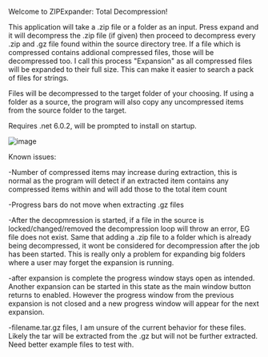 Welcome to ZIPExpander: Total Decompression!

This application will take a .zip file or a folder as an input.
Press expand and it will decompress the .zip file (if given) then proceed to decompress every .zip and .gz file found within the source directory tree.
If a file which is compressed contains addional compressed files, those will be decompressed too.
I call this process "Expansion" as all compressed files will be expanded to their full size. This can make it easier to search a pack of files for strings.

Files will be decompressed to the target folder of your choosing. 
If using a folder as a source, the program will also copy any uncompressed items from the source folder to the target.

Requires .net 6.0.2, will be prompted to install on startup.


![image](https://user-images.githubusercontent.com/101219572/158442909-9ba8b037-1c6d-4b95-adbd-fbffb903d2d4.png)




Known issues: 

-Number of compressed items may increase during extraction, this is normal as the program will detect if an extracted item contains any compressed items within and will add those to the total item count

-Progress bars do not move when extracting .gz files

-After the decopmression is started, if a file in the source is locked/changed/removed the decompression loop will throw an error, EG file does not exist. 
Same that adding a .zip file to a folder which is already being decompressed, it wont be considered for decompression after the job has been started.
This is really only a problem for expanding big folders where a user may forget the expansion is running.

-after expansion is complete the progress window stays open as intended. Another expansion can be started in this state as the main window button returns to enabled. However the progress window from the previous expansion is not closed and a new progress window will appear for the next expansion.

-filename.tar.gz files, I am unsure of the current behavior for these files. Likely the tar will be extracted from the .gz but will not be further extracted. Need better example files to test with.
